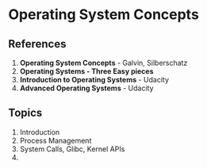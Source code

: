 Operating System Concepts
=========================

## References

1. **Operating System Concepts** - Galvin, Silberschatz
2. **Operating Systems - Three Easy pieces** 
3. **Introduction to Operating Systems** - Udacity
4. **Advanced Operating Systems** - Udacity

##  Topics

1. Introduction
2. Process Management
3. System Calls, Glibc, Kernel APIs
4. 
